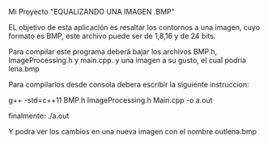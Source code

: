 Mi Proyecto "EQUALIZANDO UNA IMAGEN .BMP"

EL objetivo de esta aplicación es resaltar los contornos a una imagen,
cuyo formato es BMP, este archivo puede ser de 1,8,16 y de 24 bits.

Para compilar este programa deberá bajar los archivos BMP.h, ImageProcessing.h y main.cpp. y una imagen
a su gusto, el cual podria lena.bmp

Para compilarlos desde consola debera escribir la siguiente instruccion:

g++ -std=c++11 BMP.h ImageProcessing.h Main.cpp -o a.out

finalmente:
./a.out

Y podra ver los cambios en una nueva imagen con el nombre outlena.bmp
